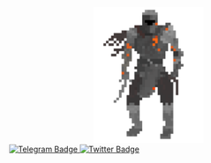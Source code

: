 <div id="header" align="center">
  <img src="./knight.gif" width="200"/>
</div>
<div id="badges">
  <a href="t.me/stoneykilla">
    <img src="https://img.shields.io/badge/LinkedIn-blue?style=for-the-badge&logo=linkedin&logoColor=white" alt="Telegram Badge"/>
  </a>
  <a href="https://twitter.com/kirillpuzanov?t=YzAu-LJU4yC8dKdX_y6HuA&s=09">
     <img src="https://img.shields.io/badge/Twitter-blue?style=for-the-badge&logo=twitter&logoColor=white" alt="Twitter Badge"/>
  </a>
</div>
